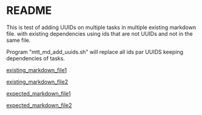 # README

This is test of adding UUIDs on multiple tasks in multiple existing markdown file.
with existing dependencies using ids that are not UUIDs and not in the same file.

Program "mtt_md_add_uuids.sh" will replace all ids par UUIDS keeping dependencies of tasks.

[existing_markdown_file1](existing_markdown_file1.md)

[existing_markdown_file2](existing_markdown_file2.md)

[expected_markdown_file1](expected_markdown_file1.md)

[expected_markdown_file2](expected_markdown_file2.md)
